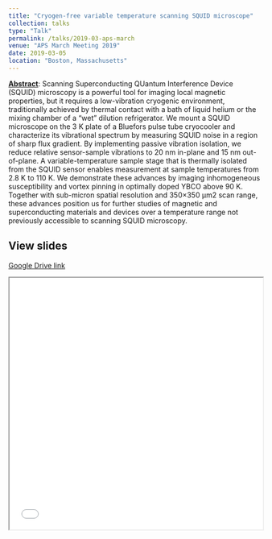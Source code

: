 ```yaml
---
title: "Cryogen-free variable temperature scanning SQUID microscope"
collection: talks
type: "Talk"
permalink: /talks/2019-03-aps-march
venue: "APS March Meeting 2019"
date: 2019-03-05
location: "Boston, Massachusetts"
---
```


[**Abstract**](https://meetings.aps.org/Meeting/MAR19/Session/H26.11): Scanning Superconducting QUantum Interference Device (SQUID) microscopy is a powerful tool for imaging local magnetic properties, but it requires a low-vibration cryogenic environment, traditionally achieved by thermal contact with a bath of liquid helium or the mixing chamber of a “wet” dilution refrigerator. We mount a SQUID microscope on the 3 K plate of a Bluefors pulse tube cryocooler and characterize its vibrational spectrum by measuring SQUID noise in a region of sharp flux gradient. By implementing passive vibration isolation, we reduce relative sensor-sample vibrations to 20 nm in-plane and 15 nm out-of-plane. A variable-temperature sample stage that is thermally isolated from the SQUID sensor enables measurement at sample temperatures from 2.8 K to 110 K. We demonstrate these advances by imaging inhomogeneous susceptibility and vortex pinning in optimally doped YBCO above 90 K. Together with sub-micron spatial resolution and 350×350 μm2 scan range, these advances position us for further studies of magnetic and superconducting materials and devices over a temperature range not previously accessible to scanning SQUID microscopy.

View slides
-----------
[Google Drive link](https://drive.google.com/file/d/1wJBaxOIcbYBWKwcqBLReIDn8q4nxsqS5/view?usp=sharing)

<iframe src="../files/lbvh-mm19.pdf" width="100%" height="500"></iframe>
